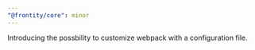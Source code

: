 ```yaml
---
"@frontity/core": minor
---
```


Introducing the possbility to customize webpack with a configuration file.
